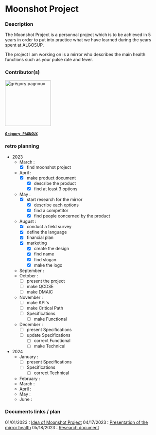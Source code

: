# Moonshot Project

### Description

The Moonshot Project is a personnal project which is to be achieved in 5 years in order to put into practice what we have learned during the years spent at ALGOSUP.

The project I am working on is a mirror who describes the main health functions such as your pulse rate and fever.

### Contributor(s)

<img alt="grégory pagnoux" src="https://avatars.githubusercontent.com/u/114397869?s=400&v=4" width="150">

#### [**`Grégory PAGNOUX`**](https://github.com/Gregory-Pagnoux)

### retro planning

- 2023
  - March :
    - [x] find moonshot project
  - April :
    - [x] make product document
      - [x] describe the product
      - [x] find at least 3 options
  - May :
    - [x] start research for the mirror
      - [x] describe each options
      - [x] find a competitor
      - [x] find people concerned by the product
  - August :
    - [x] conduct a field survey
    - [x] define the language
    - [x] financial plan
    - [x] marketing
      - [x] create the design
      - [x] find name
      - [x] find slogan
      - [x] make the logo
  - September :
  - October :
    - [ ] present the project
    - [ ] make QCDSE
    - [ ] make DMAIC
  - November :
    - [ ] make KPI's
    - [ ] make Critical Path
    - [ ] Specifications
      - [ ] make Functional
  - December :
    - [ ] present Specifications
    - [ ] update Specifications
      - [ ] correct Functional
      - [ ] make Technical
- 2024
  - January :
    - [ ] present Specifications
    - [ ] Specifications
      - [ ] correct Technical
  - February :
  - March :
  - April :
  - May :
  - June :

### Documents links / plan

01/01/2023 : [Idea of Moonshot Project](moonshot_project.md)
04/17/2023 : [Presentation of the mirror health](mirror-health_product.md)
05/18/2023 : [Research document](mirror-health_research.md)
